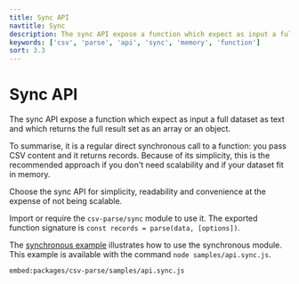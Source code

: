 ```yaml
---
title: Sync API
navtitle: Sync
description: The sync API expose a function which expect as input a full dataset as text and which returns the full result set as an array or an object.
keywords: ['csv', 'parse', 'api', 'sync', 'memory', 'function']
sort: 3.3
---
```


# Sync API

The sync API expose a function which expect as input a full dataset as text and which returns the full result set as an array or an object.

To summarise, it is a regular direct synchronous call to a function: you pass CSV content and it returns records. Because of its simplicity, this is the recommended approach if you don't need scalability and if your dataset fit in memory.

Choose the sync API for simplicity, readability and convenience at the expense of not being scalable.

Import or require the `csv-parse/sync` module to use it. The exported function signature is `const records = parse(data, [options])`.

The [synchronous example](https://github.com/adaltas/node-csv/blob/master/packages/csv-parse/samples/module.sync.js) illustrates how to use the synchronous module. This example is available with the command `node samples/api.sync.js`.

`embed:packages/csv-parse/samples/api.sync.js`
